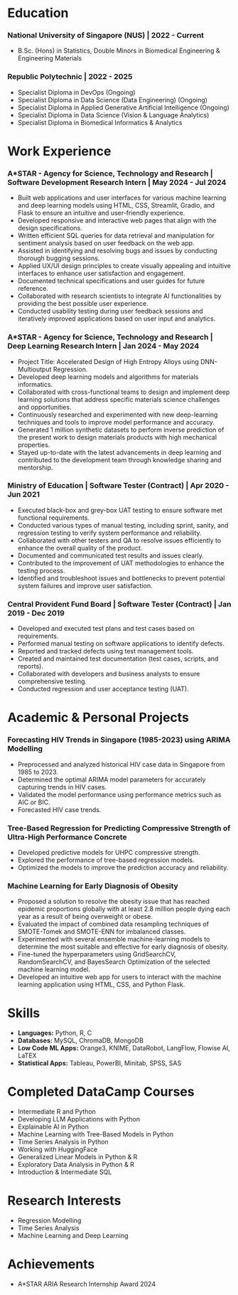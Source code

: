 # Education 
### **National University of Singapore (NUS) | 2022 - Current**

- B.Sc. (Hons) in Statistics, Double Minors in Biomedical Engineering & Engineering Materials

### **Republic Polytechnic | 2022 - 2025**
- Specialist Diploma in DevOps (Ongoing)
- Specialist Diploma in Data Science (Data Engineering) (Ongoing)
- Specialist Diploma in Applied Generative Artificial Intelligence (Ongoing)
- Specialist Diploma in Data Science (Vision & Language Analytics)
- Specialist Diploma in Biomedical Informatics & Analytics 

# Work Experience
### **A*STAR - Agency for Science, Technology and Research | Software Development Research Intern | May 2024 - Jul 2024**
- Built web applications and user interfaces for various machine learning and deep learning models using HTML, CSS, Streamlit, Gradio, and Flask to ensure an intuitive and user-friendly experience. 
- Developed responsive and interactive web pages that align with the design specifications. 
- Written efficient SQL queries for data retrieval and manipulation for sentiment analysis based on user feedback on the web app. 
- Assisted in identifying and resolving bugs and issues by conducting thorough bugging sessions. 
- Applied UX/UI design principles to create visually appealing and intuitive interfaces to enhance user satisfaction and engagement. 
- Documented technical specifications and user guides for future reference.
- Collaborated with research scientists to integrate AI functionalities by providing the best possible user experience. 
- Conducted usability testing during user feedback sessions and iteratively improved applications based on user input and analytics.

### **A*STAR - Agency for Science, Technology and Research | Deep Learning Research Intern | Jan 2024 - May 2024**
- Project Title: Accelerated Design of High Entropy Alloys using DNN-Multioutput Regression.
- Developed deep learning models and algorithms for materials informatics.
- Collaborated with cross-functional teams to design and implement deep learning solutions that address specific materials science challenges and opportunities. 
- Continuously researched and experimented with new deep-learning techniques and tools to improve model performance and accuracy.
- Generated 1 million synthetic datasets to perform inverse prediction of the present work to design materials products with high mechanical properties.
- Stayed up-to-date with the latest advancements in deep learning and contributed to the development team through knowledge sharing and mentorship.

### **Ministry of Education | Software Tester (Contract) | Apr 2020 - Jun 2021**
- Executed black-box and grey-box UAT testing to ensure software met functional requirements. 
- Conducted various types of manual testing, including sprint, sanity, and regression testing to verify system performance and reliability. 
- Collaborated with other testers and QA to resolve issues efficiently to enhance the overall quality of the product. 
- Documented and communicated test results and issues clearly. 
- Contributed to the improvement of UAT methodologies to enhance the testing process. 
- Identified and troubleshoot issues and bottlenecks to prevent potential system failures and improve user satisfaction.

### **Central Provident Fund Board | Software Tester (Contract) | Jan 2019 - Dec 2019**
- Developed and executed test plans and test cases based on requirements.
- Performed manual testing on software applications to identify defects.
- Reported and tracked defects using test management tools.
- Created and maintained test documentation (test cases, scripts, and reports).
- Collaborated with developers and business analysts to ensure comprehensive testing.
- Conducted regression and user acceptance testing (UAT).
  
# Academic & Personal Projects
### **Forecasting HIV Trends in Singapore (1985-2023) using ARIMA Modelling**
- Preprocessed and analyzed historical HIV case data in Singapore from 1985 to 2023.
- Determined the optimal ARIMA model parameters for accurately capturing trends in HIV cases.
- Validated the model performance using performance metrics such as AIC or BIC.
- Forecasted HIV case trends.

### **Tree-Based Regression for Predicting Compressive Strength of Ultra-High Performance Concrete**
- Developed predictive models for UHPC compressive strength.
- Explored the performance of tree-based regression models.
- Optimized the models to improve the prediction accuracy and reliability.

### **Machine Learning for Early Diagnosis of Obesity**
- Proposed a solution to resolve the obesity issue that has reached epidemic proportions globally with at least 2.8 million people dying each year as a result of being overweight or obese.
- Evaluated the impact of combined data resampling techniques of SMOTE-Tomek and SMOTE-ENN for imbalanced classes.
- Experimented with several ensemble machine-learning models to determine the most suitable and effective for early diagnosis of obesity.
- Fine-tuned the hyperparameters using GridSearchCV, RandomSearchCV, and BayesSearch Optimization of the selected machine learning model.
- Developed an intuitive web app for users to interact with the machine learning application using HTML, CSS, and Python Flask. 

# Skills 
- **Languages:** Python, R, C
- **Databases:** MySQL, ChromaDB, MongoDB
- **Low Code ML Apps:** Orange3, KNIME, DataRobot, LangFlow, Flowise AI, LaTEX
- **Statistical Apps:** Tableau, PowerBI, Minitab, SPSS, SAS

# Completed DataCamp Courses
- Intermediate R and Python
- Developing LLM Applications with Python
- Explainable AI in Python
- Machine Learning with Tree-Based Models in Python
- Time Series Analysis in Python
- Working with HuggingFace
- Generalized Linear Models in Python & R
- Exploratory Data Analysis in Python & R
- Introduction & Intermediate SQL

# Research Interests
- Regression Modelling
- Time Series Analysis
- Machine Learning and Deep Learning

# Achievements
- A*STAR ARIA Research Internship Award 2024



